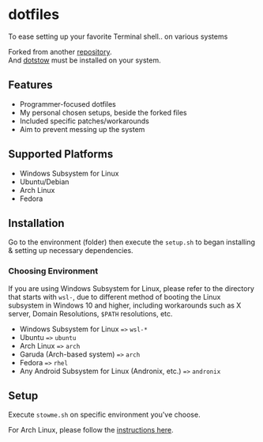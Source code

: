 # dotfiles

To ease setting up your favorite Terminal shell.. on various systems

Forked from another [repository](https://github.com/sreerajkksd/dotfiles).\
And [dotstow](https://github.com/clayrisser/dotstow) must be installed on your system.

## Features

- Programmer-focused dotfiles
- My personal chosen setups, beside the forked files
- Included specific patches/workarounds
- Aim to prevent messing up the system

## Supported Platforms

- Windows Subsystem for Linux
- Ubuntu/Debian
- Arch Linux
- Fedora

## Installation

Go to the environment (folder) then execute the `setup.sh` to began installing & setting up necessary dependencies.

### Choosing Environment

If you are using Windows Subsystem for Linux, please refer to the directory that starts with `wsl-`, due to different method of booting the Linux subsystem in Windows 10 and higher, including workarounds such as X server, Domain Resolutions, `$PATH` resolutions, etc.

- Windows Subsystem for Linux `=>` `wsl-*`
- Ubuntu `=>` `ubuntu`
- Arch Linux `=>` `arch`
- Garuda (Arch-based system) `=>` `arch`
- Fedora `=>` `rhel`
- Any Android Subsystem for Linux (Andronix, etc.) `=>` `andronix`

## Setup

Execute `stowme.sh` on specific environment you've choose.

For Arch Linux, please follow the [instructions here](arch/README.MD).
